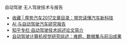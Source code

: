 自动驾驶 无人驾驶技术与报告


* [收藏 | 厚势汽车2017文章目录：带您读懂汽车新科技](http://www.g.com.cn/tech/21940775/)
* [AI 与自动驾驶汽车研究报告](https://pan.baidu.com/s/1zWiXHvXiDRVkH5so9gkYwQ)  
* [知乎专栏·自动驾驶技术综述论文简介](https://zhuanlan.zhihu.com/p/27490744)
* [自动驾驶计算机视觉研究综述：难题、数据集与前沿成果](https://baijiahao.baidu.com/po/feed/share?context=%7B%22nid%22%3A%22news_2949034404307287551%22%2C%22sourceFrom%22%3A%22bjh%22%7D&fr=bjhauthor&type=news)